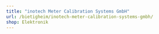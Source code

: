 ```yaml
---
title: "inotech Meter Calibration Systems GmbH"
url: /bietigheim/inotech-meter-calibration-systems-gmbh/
shop: Elektronik
---
```

